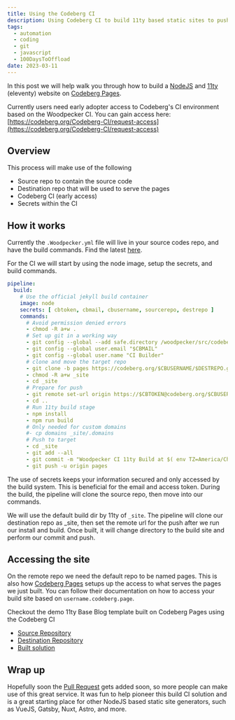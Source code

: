 ```yaml
---
title: Using the Codeberg CI
description: Using Codeberg CI to build 11ty based static sites to push to Codeberg Pages
tags: 
  - automation
  - coding
  - git
  - javascript
  - 100DaysToOffload
date: 2023-03-11
---
```


In this post we will help walk you through how to build a [NodeJS](https://nodejs.org/en/) and [11ty](https://www.11ty.dev/) (eleventy) website on [Codeberg Pages](https://codeberg.page/).

Currently users need early adopter access to Codeberg's CI environment based on the Woodpecker CI. You can gain access here: [https://codeberg.org/Codeberg-CI/request-access](https://codeberg.org/Codeberg-CI/request-access)

## Overview

This process will make use of the following

- Source repo to contain the source code
- Destination repo that will be used to serve the pages
- Codeberg CI (early access)
- Secrets within the CI

## How it works

Currently the `.Woodpecker.yml` file will live in your source codes repo, and have the build commands. Find the latest [here](https://codeberg.org/cjerrington/eleventy-base-blog-source/src/branch/main/.woodpecker.yml).

For the CI we will start by using the node image, setup the secrets, and build commands.

```yml
pipeline:
  build:
    # Use the official jekyll build container
    image: node
    secrets: [ cbtoken, cbmail, cbusername, sourcerepo, destrepo ]
    commands:
      # Avoid permission denied errors
      - chmod -R a+w .
      # Set up git in a working way
      - git config --global --add safe.directory /woodpecker/src/codeberg.org/$CBUSERNAME/$SOURCEREPO/_site
      - git config --global user.email "$CBMAIL"
      - git config --global user.name "CI Builder"
      # clone and move the target repo
      - git clone -b pages https://codeberg.org/$CBUSERNAME/$DESTREPO.git _site
      - chmod -R a+w _site
      - cd _site
      # Prepare for push
      - git remote set-url origin https://$CBTOKEN@codeberg.org/$CBUSERNAME/$DESTREPO.git
      - cd ..
      # Run 11ty build stage
      - npm install
      - npm run build
      # Only needed for custom domains
      #- cp domains _site/.domains
      # Push to target
      - cd _site
      - git add --all
      - git commit -m "Woodpecker CI 11ty Build at $( env TZ=America/Chicago date +"%Y-%m-%d %X %Z" )"
      - git push -u origin pages
```

The use of secrets keeps your information secured and only accessed by the build system. This is beneficial for the email and access token. During the build, the pipeline will clone the source repo, then move into our commands.

We will use the default build dir by 11ty of `_site`. The pipeline will clone our destination repo as _site, then set the remote url for the push after we run our install and build. Once built, it will change directory to the build site and perform our commit and push.

## Accessing the site

On the remote repo we need the default repo to be named pages. This is also how [Codeberg Pages](https://docs.codeberg.org/codeberg-pages/) setups up the access to what serves the pages we just built. You can follow their documentation on how to access your build site based on `username.codeberg.page`.

Checkout the demo 11ty Base Blog template built on Codeberg Pages using the Codeberg CI

- [Source Repository](https://codeberg.org/cjerrington/eleventy-base-blog-source/src/branch/main)
- [Destination Repository](https://codeberg.org/cjerrington/eleventy-base-blog-site)
- [Built solution](https://cjerrington.codeberg.page/eleventy-base-blog-site/)

## Wrap up

Hopefully soon the [Pull Request](https://codeberg.org/Codeberg-CI/examples/pulls/23) gets added soon, so more people can make use of this great service. It was fun to help pioneer this build CI solution and is a great starting place for other NodeJS based static site generators, such as VueJS, Gatsby, Nuxt, Astro, and more.
